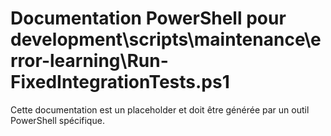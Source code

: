 # Documentation PowerShell pour development\scripts\maintenance\error-learning\Run-FixedIntegrationTests.ps1

Cette documentation est un placeholder et doit être générée par un outil PowerShell spécifique.
